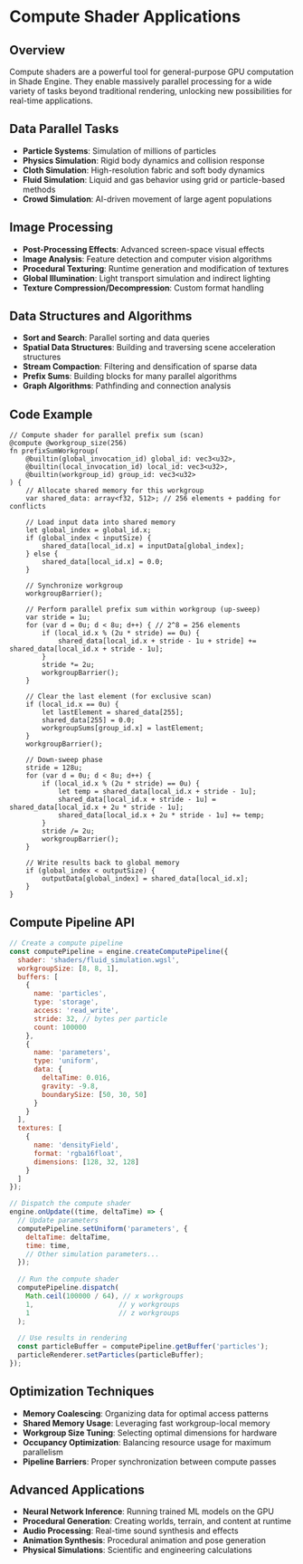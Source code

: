 # Compute Shader Applications

## Overview
Compute shaders are a powerful tool for general-purpose GPU computation in Shade Engine. They enable massively parallel processing for a wide variety of tasks beyond traditional rendering, unlocking new possibilities for real-time applications.

## Data Parallel Tasks
- **Particle Systems**: Simulation of millions of particles
- **Physics Simulation**: Rigid body dynamics and collision response
- **Cloth Simulation**: High-resolution fabric and soft body dynamics
- **Fluid Simulation**: Liquid and gas behavior using grid or particle-based methods
- **Crowd Simulation**: AI-driven movement of large agent populations

## Image Processing
- **Post-Processing Effects**: Advanced screen-space visual effects
- **Image Analysis**: Feature detection and computer vision algorithms
- **Procedural Texturing**: Runtime generation and modification of textures
- **Global Illumination**: Light transport simulation and indirect lighting
- **Texture Compression/Decompression**: Custom format handling

## Data Structures and Algorithms
- **Sort and Search**: Parallel sorting and data queries
- **Spatial Data Structures**: Building and traversing scene acceleration structures
- **Stream Compaction**: Filtering and densification of sparse data
- **Prefix Sums**: Building blocks for many parallel algorithms
- **Graph Algorithms**: Pathfinding and connection analysis

## Code Example
```wgsl
// Compute shader for parallel prefix sum (scan)
@compute @workgroup_size(256)
fn prefixSumWorkgroup(
    @builtin(global_invocation_id) global_id: vec3<u32>,
    @builtin(local_invocation_id) local_id: vec3<u32>,
    @builtin(workgroup_id) group_id: vec3<u32>
) {
    // Allocate shared memory for this workgroup
    var shared_data: array<f32, 512>; // 256 elements + padding for conflicts
    
    // Load input data into shared memory
    let global_index = global_id.x;
    if (global_index < inputSize) {
        shared_data[local_id.x] = inputData[global_index];
    } else {
        shared_data[local_id.x] = 0.0;
    }
    
    // Synchronize workgroup
    workgroupBarrier();
    
    // Perform parallel prefix sum within workgroup (up-sweep)
    var stride = 1u;
    for (var d = 0u; d < 8u; d++) { // 2^8 = 256 elements
        if (local_id.x % (2u * stride) == 0u) {
            shared_data[local_id.x + stride - 1u + stride] += shared_data[local_id.x + stride - 1u];
        }
        stride *= 2u;
        workgroupBarrier();
    }
    
    // Clear the last element (for exclusive scan)
    if (local_id.x == 0u) {
        let lastElement = shared_data[255];
        shared_data[255] = 0.0;
        workgroupSums[group_id.x] = lastElement;
    }
    workgroupBarrier();
    
    // Down-sweep phase
    stride = 128u;
    for (var d = 0u; d < 8u; d++) {
        if (local_id.x % (2u * stride) == 0u) {
            let temp = shared_data[local_id.x + stride - 1u];
            shared_data[local_id.x + stride - 1u] = shared_data[local_id.x + 2u * stride - 1u];
            shared_data[local_id.x + 2u * stride - 1u] += temp;
        }
        stride /= 2u;
        workgroupBarrier();
    }
    
    // Write results back to global memory
    if (global_index < outputSize) {
        outputData[global_index] = shared_data[local_id.x];
    }
}
```

## Compute Pipeline API
```javascript
// Create a compute pipeline
const computePipeline = engine.createComputePipeline({
  shader: 'shaders/fluid_simulation.wgsl',
  workgroupSize: [8, 8, 1],
  buffers: [
    {
      name: 'particles',
      type: 'storage',
      access: 'read_write',
      stride: 32, // bytes per particle
      count: 100000
    },
    {
      name: 'parameters',
      type: 'uniform',
      data: {
        deltaTime: 0.016,
        gravity: -9.8,
        boundarySize: [50, 30, 50]
      }
    }
  ],
  textures: [
    {
      name: 'densityField',
      format: 'rgba16float',
      dimensions: [128, 32, 128]
    }
  ]
});

// Dispatch the compute shader
engine.onUpdate((time, deltaTime) => {
  // Update parameters
  computePipeline.setUniform('parameters', {
    deltaTime: deltaTime,
    time: time,
    // Other simulation parameters...
  });
  
  // Run the compute shader
  computePipeline.dispatch(
    Math.ceil(100000 / 64), // x workgroups
    1,                     // y workgroups
    1                      // z workgroups
  );
  
  // Use results in rendering
  const particleBuffer = computePipeline.getBuffer('particles');
  particleRenderer.setParticles(particleBuffer);
});
```

## Optimization Techniques
- **Memory Coalescing**: Organizing data for optimal access patterns
- **Shared Memory Usage**: Leveraging fast workgroup-local memory
- **Workgroup Size Tuning**: Selecting optimal dimensions for hardware
- **Occupancy Optimization**: Balancing resource usage for maximum parallelism
- **Pipeline Barriers**: Proper synchronization between compute passes

## Advanced Applications
- **Neural Network Inference**: Running trained ML models on the GPU
- **Procedural Generation**: Creating worlds, terrain, and content at runtime
- **Audio Processing**: Real-time sound synthesis and effects
- **Animation Synthesis**: Procedural animation and pose generation
- **Physical Simulations**: Scientific and engineering calculations
